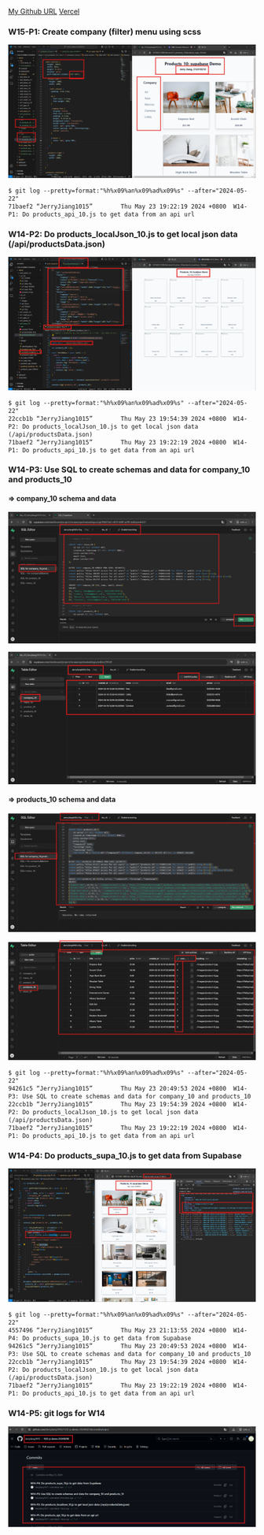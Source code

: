 [My Github URL](https://github.com/JerryJiang1015/1122-js-demo-212410210)
[Vercel](https://1122-js-demo-212411210.vercel.app/#)

### W15-P1: Create company (filter) menu using scss
 
![](w15-p1.png)
 

```
$ git log --pretty=format:"%h%x09%an%x09%ad%x09%s" --after="2024-05-22"
71baef2 “JerryJiang1015”        Thu May 23 19:22:19 2024 +0800  W14-P1: Do products_api_10.js to get data from an api url
```

### W14-P2: Do products_localJson_10.js to get local json data (/api/productsData.json)
 
![](w14-p2.png)
 
```
$ git log --pretty=format:"%h%x09%an%x09%ad%x09%s" --after="2024-05-22"
22ccb1b “JerryJiang1015”        Thu May 23 19:54:39 2024 +0800  W14-P2: Do products_localJson_10.js to get local json data (/api/productsData.json)
71baef2 “JerryJiang1015”        Thu May 23 19:22:19 2024 +0800  W14-P1: Do products_api_10.js to get data from an api url

```

### W14-P3: Use SQL to create schemas and data for company_10 and products_10
 
#### => company_10 schema and data
 
![](w14-p3-1.png)
 
![](w14-p3-2.png)
 
#### => products_10 schema and data
 
![](w14-p3-3.png)
 
![](w14-p3-4.png)
 
```
$ git log --pretty=format:"%h%x09%an%x09%ad%x09%s" --after="2024-05-22"
94261c5 “JerryJiang1015”        Thu May 23 20:49:53 2024 +0800  W14-P3: Use SQL to create schemas and data for company_10 and products_10
22ccb1b “JerryJiang1015”        Thu May 23 19:54:39 2024 +0800  W14-P2: Do products_localJson_10.js to get local json data (/api/productsData.json)
71baef2 “JerryJiang1015”        Thu May 23 19:22:19 2024 +0800  W14-P1: Do products_api_10.js to get data from an api url

```

### W14-P4: Do products_supa_10.js to get data from Supabase
 
![](w14-p4.png)
 
```
$ git log --pretty=format:"%h%x09%an%x09%ad%x09%s" --after="2024-05-22"
4557496 “JerryJiang1015”        Thu May 23 21:13:55 2024 +0800  W14-P4: Do products_supa_10.js to get data from Supabase
94261c5 “JerryJiang1015”        Thu May 23 20:49:53 2024 +0800  W14-P3: Use SQL to create schemas and data for company_10 and products_10
22ccb1b “JerryJiang1015”        Thu May 23 19:54:39 2024 +0800  W14-P2: Do products_localJson_10.js to get local json data (/api/productsData.json)
71baef2 “JerryJiang1015”        Thu May 23 19:22:19 2024 +0800  W14-P1: Do products_api_10.js to get data from an api url

```

### W14-P5: git logs for W14
 
![](w14-p5.png)

```


```